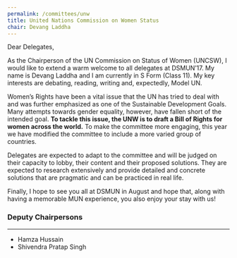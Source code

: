 ```yaml
---
permalink: /committees/unw
title: United Nations Commission on Women Status
chair: Devang Laddha
---
```


Dear Delegates,

As the Chairperson of the UN Commission on Status of Women (UNCSW), I would like to extend a warm welcome to all delegates at DSMUN’17. My name is Devang Laddha and I am currently in S Form (Class 11). My key interests are debating, reading, writing and, expectedly, Model UN.

Women’s Rights have been a vital issue that the UN has tried to deal with and was further emphasized as one of the Sustainable Development Goals. Many attempts towards gender equality, however, have fallen short of the intended goal. <b>To tackle this issue, the UNW is to draft a Bill of Rights for women across the world.</b> To make the committee more engaging, this year we have modified the committee to include a more varied group of countries.

Delegates are expected to adapt to the committee and will be judged on their capacity to lobby, their content and their proposed solutions. They are expected to research extensively and provide detailed and concrete solutions that are pragmatic and can be practiced in real life.

Finally, I hope to see you all at DSMUN in August and hope that, along with having a memorable MUN experience, you also enjoy your stay with us!

### Deputy Chairpersons
<hr>

- Hamza Hussain
- Shivendra Pratap Singh
